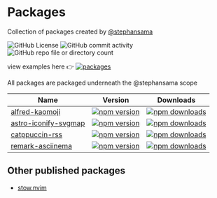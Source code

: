 # Packages

Collection of packages created by [@stephansama](https://github.com/stephansama)

![GitHub License](https://img.shields.io/github/license/stephansama/packages)
![GitHub commit activity](https://img.shields.io/github/commit-activity/w/stephansama/packages)
![GitHub repo file or directory count](https://img.shields.io/github/directory-file-count/stephansama/packages)

view examples here 👉 [![packages](https://pkg.pr.new/badge/stephansama/packages?style=flat&color=000&logoSize=auto)](https://pkg.pr.new/~/stephansama/packages)

All packages are packaged underneath the @stephansama scope

| Name                                                                                                         | Version                                                                                                                                          | Downloads                                                                                                                                            |
| ------------------------------------------------------------------------------------------------------------ | ------------------------------------------------------------------------------------------------------------------------------------------------ | ---------------------------------------------------------------------------------------------------------------------------------------------------- |
| [alfred-kaomoji](https://packages.stephanrandle.workers.dev/modules/_stephansama_alfred-kaomoji)             | [![npm version](https://badge.fury.io/js/@stephansama%2Falfred-kaomoji.svg)](https://badge.fury.io/js/@stephansama%2Falfred-kaomoji)             | [![npm downloads](https://img.shields.io/npm/dw/@stephansama/alfred-kaomoji)](https://www.npmjs.com/package/@stephansama/alfred-kaomoji)             |
| [astro-iconify-svgmap](https://packages.stephanrandle.workers.dev/modules/_stephansama_astro-iconify-svgmap) | [![npm version](https://badge.fury.io/js/@stephansama%2Fastro-iconify-svgmap.svg)](https://badge.fury.io/js/@stephansama%2Fastro-iconify-svgmap) | [![npm downloads](https://img.shields.io/npm/dw/@stephansama/astro-iconify-svgmap)](https://www.npmjs.com/package/@stephansama/astro-iconify-svgmap) |
| [catppuccin-rss](https://packages.stephanrandle.workers.dev/modules/_stephansama_catppuccin-rss)             | [![npm version](https://badge.fury.io/js/@stephansama%2Fcatppuccin-rss.svg)](https://badge.fury.io/js/@stephansama%2Fcatppuccin-rss)             | [![npm downloads](https://img.shields.io/npm/dw/@stephansama/catppuccin-rss)](https://www.npmjs.com/package/@stephansama/catppuccin-rss)             |
| [remark-asciinema](https://packages.stephanrandle.workers.dev/modules/_stephansama_remark-asciinema)         | [![npm version](https://badge.fury.io/js/@stephansama%2Fremark-asciinema.svg)](https://badge.fury.io/js/@stephansama%2Fremark-asciinema)         | [![npm downloads](https://img.shields.io/npm/dw/@stephansama/remark-asciinema)](https://www.npmjs.com/package/@stephansama/remark-asciinema)         |

## Other published packages

- [stow.nvim](https://github.com/stephansama/stow.nvim)
